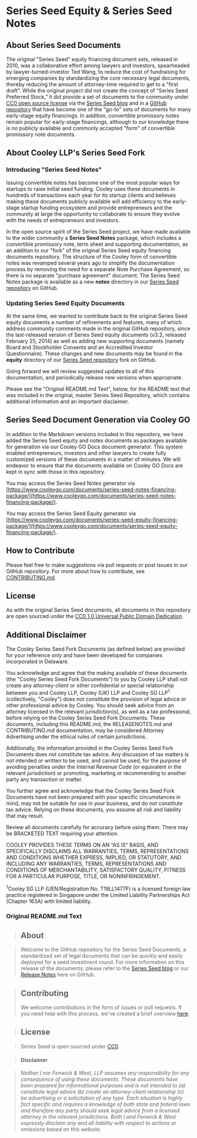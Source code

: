# Series Seed Equity & Series Seed Notes

## About Series Seed Documents

The original "Series Seed" equity financing document sets, released in 2010, was a collaborative effort among lawyers and investors, spearheaded by lawyer-turned-investor Ted Wang, to reduce the cost of fundraising for emerging companies by standardizing the core necessary legal documents, thereby reducing the amount of attorney-time required to get to a "first draft".  While the original project did not create the concept of “Series Seed Preferred Stock,” it did provide a set of documents to the community under [CC0 open source license](https://creativecommons.org/publicdomain/zero/1.0/) via the [Series Seed blog](http://www.seriesseed.com) and in a [GitHub repository](https://github.com/seriesseed/equity) that have become one of the "go-to" sets of documents for many early-stage equity financings. In addition, convertible promissory notes remain popular for early-stage financings, although to our knowledge there is no publicly available and commonly accepted "form" of convertible promissory note documents.

## About Cooley LLP's Series Seed Fork

### Introducing "Series Seed Notes"

Issuing convertible notes has become one of the most popular ways for startups to raise initial seed funding. Cooley uses these documents in hundreds of transactions each year for its startup clients and believes making these documents publicly available will add efficiency to the early-stage startup funding ecosystem and provide entrepreneurs and the community at large the opportunity to collaborate to ensure they evolve with the needs of entrepreneurs and investors.

In the open source spirit of the Series Seed project, we have made available to the wider community a **Series Seed Notes** package, which includes a convertible promissory note, term sheet and supporting documentation, as an addition to our "fork" of the original Series Seed equity financing documents repository.  The structure of the Cooley form of convertible notes was revamped several years ago to simplify the documentation process by removing the need for a separate Note Purchase Agreement, so there is no separate "purchase agreement" document. The Series Seed Notes package is available as a new **notes** directory in our [Series Seed repository] on GitHub.

### Updating Series Seed Equity Documents

At the same time, we wanted to contribute back to the original Series Seed equity documents a number of refinements and features, many of which address community comments made in the original GitHub repository, since the last-released version of Series Seed equity documents (v3.2, released February 25, 2014) as well as adding new supporting documents (namely Board and Stockholder Consents and an Accredited Investor Questionnaire).  These changes and new documents may be found in the **equity** directory of our [Series Seed repository] fork on GitHub.

Going forward we will review suggested updates to all of this documentation, and periodically release new versions when appropriate. 

Please see the "Original README.md Text", below, for the README text that was included in the original, master Series Seed Repository, which contains additional information and an important disclaimer.

## Series Seed Document Generation via Cooley GO

In addition to the Markdown versions included in this repository, we have added the Series Seed equity and notes documents as packages available for generation via our Cooley GO Docs document generator. This system enabled entrepreneurs, investors and other lawyers to create fully customized versions of these documents in a matter of minutes. We will endeavor to ensure that the documents available on Cooley GO Docs are kept in sync with those in this repository.

You may access the Series Seed Notes generator via [https://www.cooleygo.com/documents/series-seed-notes-financing-package/](https://www.cooleygo.com/documents/series-seed-notes-financing-package/). 

You may access the Series Seed Equity generator via [https://www.cooleygo.com/documents/series-seed-equity-financing-package/](https://www.cooleygo.com/documents/series-seed-equity-financing-package/).

## How to Contribute

Please feel free to make suggestions via pull requests or post issues in our GitHub repository. For more about how to contribute, see [CONTRIBUTING.md](https://github.com/CooleyLLP/seriesseed/CONTRIBUTING.md).

## License

As with the original Series Seed documents, all documents in this repository are open sourced under the [CC0 1.0 Universal Public Domain Dedication](https://creativecommons.org/publicdomain/zero/1.0).
## Additional Disclaimer
The Cooley Series Seed Fork Documents (as defined below) are provided for your reference only and have been developed for companies incorporated in Delaware.

You acknowledge and agree that the making available of these documents (the "Cooley Series Seed Fork Documents") to you by Cooley LLP shall not create any attorney-client or other confidential or special relationship between you and Cooley LLP, Cooley (UK) LLP  and Cooley SG LLP<sup>1</sup> (collectively, "Cooley") does not constitute the provision of legal advice or other professional advice by Cooley. You should seek advice from an attorney licensed in the relevant jurisdiction(s), as well as a tax professional, before relying on the Cooley Series Seed Fork Documents. These documents, including this README.md, the RELEASENOTES.md and CONTRIBUTING.md documentation, may be considered Attorney Advertising under the ethical rules of certain jurisdictions.

Additionally, the information provided in the Cooley Series Seed Fork Documents does not constitute tax advice. Any discussion of tax matters is not intended or written to be used, and cannot be used, for the purpose of avoiding penalties under the Internal Revenue Code (or equivalent in the relevant jurisdiction) or promoting, marketing or recommending to another party any transaction or matter.

You further agree and acknowledge that the Cooley Series Seed Fork Documents have not been prepared with your specific circumstances in mind, may not be suitable for use in your business, and do not constitute tax advice. Relying on these documents, you assume all risk and liability that may result.

Review all documents carefully for accuracy before using them. There may be BRACKETED TEXT requiring your attention.

COOLEY PROVIDES THESE TERMS ON AN “AS IS” BASIS, AND SPECIFICALLY DISCLAIMS ALL WARRANTIES, TERMS, REPRESENTATIONS AND CONDITIONS WHETHER EXPRESS, IMPLIED, OR STATUTORY, AND INCLUDING ANY WARRANTIES, TERMS, REPRESENTATIONS AND CONDITIONS OF MERCHANTABILITY, SATISFACTORY QUALITY, FITNESS FOR A PARTICULAR PURPOSE, TITLE, OR NONINFRINGEMENT.

<sup>1</sup>Cooley SG LLP (UEN/Registration No. T19LL1477F) is a licensed foreign law practice registered in Singapore under the Limited Liability Partnerships Act (Chapter 163A) with limited liability.

### Original README.md Text

> ## About

> Welcome to the GitHub repository for the Series Seed Documents, a standardized set of legal documents that can be quickly and easily deployed for a seed investment round.  For more information on this release of the documents, please refer to the [Series Seed blog](http://www.seriesseed.com) or our [Release Notes](https://github.com/seriesseed/equity/blob/master/RELEASENOTES.md) here on GitHub.

> ## Contributing
>
> We welcome contributions in the form of issues or pull requests. If you need help with this process, we've created a brief overview [here](http://www.seriesseed.com/posts/2013/02/for-law-nerds-and-real-nerds.html).

> ## License

> Series Seed is open sourced under [CC0](http://creativecommons.org/publicdomain/zero/1.0/).

> #### Disclaimer

> *Neither I nor Fenwick & West, LLP assumes any responsibility for any consequence of using these documents. These documents have been prepared for informational purposes and is not intended to (a) constitute legal advice (b) create an attorney-client relationship (c) be advertising or a solicitation of any type.  Each situation is highly fact specific and requires a knowledge of both state and federal laws and therefore any party should seek legal advice from a licensed attorney in the relevant jurisdictions.  Both I and Fenwick & West expressly disclaim any and all liability with respect to actions or omissions based on this website.*

[Series Seed repository]: https://github.com/CooleyLLP/seriesseed
